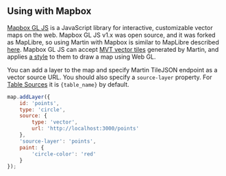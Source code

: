 ## Using with Mapbox

[Mapbox GL JS](https://github.com/mapbox/mapbox-gl-js) is a JavaScript library for interactive, customizable vector maps
on the web. Mapbox GL JS v1.x was open source, and it was forked as MapLibre, so using Martin with Mapbox is similar to
MapLibre described [here](sources-sprites.md). Mapbox GL JS can
accept [MVT vector tiles](https://github.com/mapbox/vector-tile-spec) generated by Martin, and
applies [a style](https://maplibre.org/maplibre-style-spec/) to them to draw a map using Web GL.

You can add a layer to the map and specify Martin TileJSON endpoint as a vector source URL. You should also specify
a `source-layer` property. For [Table Sources](sources-pg-tables.md) it is `{table_name}` by default.

```js
map.addLayer({
    id: 'points',
    type: 'circle',
    source: {
        type: 'vector',
        url: 'http://localhost:3000/points'
    },
    'source-layer': 'points',
    paint: {
        'circle-color': 'red'
    }
});
```
